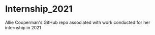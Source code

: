 # Internship_2021
Allie Cooperman's GitHub repo associated with work conducted for her internship in 2021

